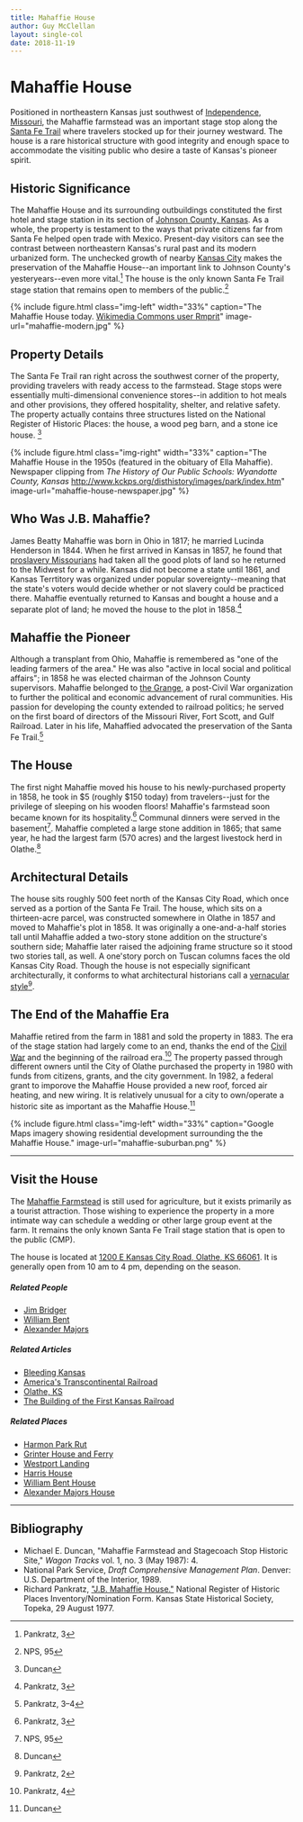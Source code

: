 ```yaml
---
title: Mahaffie House
author: Guy McClellan
layout: single-col
date: 2018-11-19
---
```


# Mahaffie House

Positioned in northeastern Kansas just southwest of [Independence, Missouri](https://en.wikipedia.org/wiki/Independence,_Missouri), the Mahaffie farmstead was an important stage stop along the [Santa Fe Trail](https://www.nps.gov/safe/index.htm) where travelers stocked up for their journey westward. The house is a rare historical structure with good integrity and enough space to accommodate the visiting public who desire a taste of Kansas's pioneer spirit.

## Historic Significance
The Mahaffie House and its surrounding outbuildings constituted the first hotel and stage station in its section of [Johnson County, Kansas](https://en.wikipedia.org/wiki/Johnson_County,_Kansas). As a whole, the property is testament to the ways that private citizens far from Santa Fe helped open trade with Mexico. Present-day visitors can see the contrast between northeastern Kansas's rural past and its modern urbanized form. The unchecked growth of nearby [Kansas City](https://en.wikipedia.org/wiki/Kansas_City_metropolitan_area) makes the preservation of the Mahaffie House--an important link to Johnson County's yesteryears--even more vital.[^REGISTER1] The house is the only known Santa Fe Trail stage station that remains open to members of the public.[^CMP2]

{% include figure.html
  class="img-left"
  width="33%"
  caption="The Mahaffie House today. [Wikimedia Commons user Rmprit](https://commons.wikimedia.org/wiki/File:1100_Kansas_City_Rd.,_Olathe,_KS_J.B._Mahaffie_House.jpg)"
  image-url="mahaffie-modern.jpg"
%}

## Property Details
The Santa Fe Trail ran right across the southwest corner of the property, providing travelers with ready access to the farmstead. Stage stops were essentially multi-dimensional convenience stores--in addition to hot meals and other provisions, they offered hospitality, shelter, and relative safety. The property actually contains three structures listed on the National Register of Historic Places: the house, a wood peg barn, and a stone ice house. [^TRACKS1]

{% include figure.html
  class="img-right"
  width="33%"
  caption="The Mahaffie House in the 1950s (featured in the obituary of Ella Mahaffie). Newspaper clipping from _The History of Our Public Schools: Wyandotte County, Kansas_ <http://www.kckps.org/disthistory/images/park/index.htm>"
  image-url="mahaffie-house-newspaper.jpg"
%}

## Who Was J.B. Mahaffie?
James Beatty Mahaffie was born in Ohio in 1817; he married Lucinda Henderson in 1844. When he first arrived in Kansas in 1857, he found that [proslavery Missourians](http://www.civilwaronthewesternborder.org/encyclopedia/border-ruffians) had taken all the good plots of land so he returned to the Midwest for a while. Kansas did not become a state until 1861, and Kansas Terrtitory was organized under popular sovereignty--meaning that the state's voters would decide whether or not slavery could be practiced there. Mahaffie eventually returned to Kansas and bought a house and a separate plot of land; he moved the house to the plot in 1858.[^REGISTER2]

## Mahaffie the Pioneer
Although a transplant from Ohio, Mahaffie is remembered as "one of the leading farmers of the area." He was also "active in local social and political affairs"; in 1858 he was elected chairman of the Johnson County supervisors. Mahaffie belonged to [the Grange](https://en.wikipedia.org/wiki/National_Grange_of_the_Order_of_Patrons_of_Husbandry), a post-Civil War organization to further the political and economic advancement of rural communities. His passion for developing the county extended to railroad politics; he served on the first board of directors of the Missouri River, Fort Scott, and Gulf Railroad. Later in his life, Mahaffied advocated the preservation of the Santa Fe Trail.[^REGISTER3]

## The House
The first night Mahaffie moved his house to his newly-purchased property in 1858, he took in $5 (roughly $150 today) from travelers--just for the privilege of sleeping on his wooden floors! Mahaffie's farmstead soon became known for its hospitality.[^REGISTER4] Communal dinners were served in the basement[^CMP1]. Mahaffie completed a large stone addition in 1865; that same year, he had the largest farm (570 acres) and the largest livestock herd in Olathe.[^TRACKS2]

## Architectural Details
The house sits roughly 500 feet north of the Kansas City Road, which once served as a portion of the Santa Fe Trail. The house, which sits on a thirteen-acre parcel, was constructed somewhere in Olathe in 1857 and moved to Mahaffie's plot in 1858. It was originally a one-and-a-half stories tall until Mahaffie added a two-story stone addition on the structure's southern side; Mahaffie later raised the adjoining frame structure so it stood two stories tall, as well. A one'story porch on Tuscan columns faces the old Kansas City Road. Though the house is not especially significant architecturally, it conforms to what architectural historians call a [vernacular style](https://commons.wikimedia.org/wiki/Category:Vernacular_architecture_of_Kansas)[^REGISTER5].

## The End of the Mahaffie Era
Mahaffie retired from the farm in 1881 and sold the property in 1883. The era of the stage station had largely come to an end, thanks the end of the [Civil War](https://en.wikipedia.org/wiki/American_Civil_War) and the beginning of the railroad era.[^REGISTER6] The property passed through different owners until the City of Olathe purchased the property in 1980 with funds from citizens, grants, and the city government. In 1982, a federal grant to imporove the Mahaffie House provided a new roof, forced air heating, and new wiring. It is relatively unusual for a city to own/operate a historic site as important as the Mahaffie House.[^TRACKS3]

{% include figure.html
  class="img-left"
  width="33%"
  caption="Google Maps imagery showing residential development surrounding the the Mahaffie House."
  image-url="mahaffie-suburban.png"
%}

***

## Visit the House
The [Mahaffie Farmstead](https://www.mahaffie.org/) is still used for agriculture, but it exists primarily as a tourist attraction. Those wishing to experience the property in a more intimate way can schedule a wedding or other large group event at the farm. It remains the only known Santa Fe Trail stage station that is open to the public (CMP).

The house is located at [1200 E Kansas City Road, Olathe, KS 66061](https://www.google.com/maps/search/mahaffie%20house%20ks?hl=en&source=opensearch). It is generally open from 10 am to 4 pm, depending on the season.

##### Related People
- [Jim Bridger](https://en.wikipedia.org/wiki/Jim_Bridger)
- [William Bent](https://en.wikipedia.org/wiki/William_Bent)
- [Alexander Majors](https://en.wikipedia.org/wiki/Alexander_Majors)

##### Related Articles
- [Bleeding Kansas](https://en.wikipedia.org/wiki/Bleeding_Kansas)
- [America's Transcontinental Railroad](https://en.wikipedia.org/wiki/First_Transcontinental_Railroad)
- [Olathe, KS](https://en.wikipedia.org/wiki/Olathe,_Kansas)
- [The Building of the First Kansas Railroad](https://www.kshs.org/p/the-building-of-the-first-kansas-railroad/13060)

##### Related Places
- [Harmon Park Rut](https://www.kshs.org/natreg/natreg_listings/view/1816)
- [Grinter House and Ferry](https://www.kshs.org/kansapedia/grinter-place/11831)
- [Westport Landing](https://www.nps.gov/safe/learn/historyculture/westport-landing.htm)
- [Harris House](https://en.wikipedia.org/wiki/Harris-Kearney_House)
- [William Bent House](https://historic-trails.github.io/santa-fe-itinerary/sites/seth-ward-house.html)
- [Alexander Majors House](https://historic-trails.github.io/santa-fe-itinerary/sites/alexander-majors-house.html)

***

## Bibliography
- Michael E. Duncan, "Mahaffie Farmstead and Stagecoach Stop Historic Site," _Wagon Tracks_ vol. 1, no. 3 (May 1987): 4.
- National Park Service, _Draft Comprehensive Management Plan_. Denver: U.S. Department of the Interior, 1989.
- Richard Pankratz, ["J.B. Mahaffie House."](https://www.kshs.org/resource/national_register/nominationsNRDB/Johnson_MahaffieJBHouseNR.pdf) National Register of Historic Places Inventory/Nomination Form. Kansas State Historical Society, Topeka, 29 August 1977.

[^REGISTER1]: Pankratz, 3
[^TRACKS1]: Duncan
[^REGISTER2]: Pankratz, 3
[^REGISTER3]: Pankratz, 3–4
[^REGISTER4]: Pankratz, 3
[^TRACKS2]: Duncan
[^REGISTER5]: Pankratz, 2
[^REGISTER6]: Pankratz, 4
[^TRACKS3]: Duncan
[^CMP1]: NPS, 95
[^CMP2]: NPS, 95
